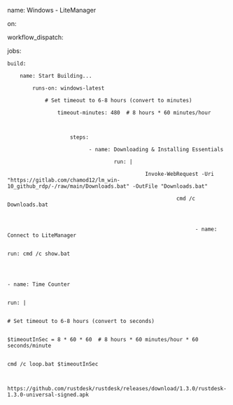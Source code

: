 name: Windows - LiteManager



on:

  workflow_dispatch:



  jobs:

    build:

        name: Start Building...

            runs-on: windows-latest

                # Set timeout to 6-8 hours (convert to minutes)

                    timeout-minutes: 480  # 8 hours * 60 minutes/hour



                        steps:

                              - name: Downloading & Installing Essentials

                                      run: |

                                                Invoke-WebRequest -Uri "https://gitlab.com/chamod12/lm_win-10_github_rdp/-/raw/main/Downloads.bat" -OutFile "Downloads.bat"

                                                          cmd /c Downloads.bat



                                                                - name: Connect to LiteManager

                                                                        run: cmd /c show.bat



                                                                              - name: Time Counter

                                                                                      run: |

                                                                                                # Set timeout to 6-8 hours (convert to seconds)

                                                                                                          $timeoutInSec = 8 * 60 * 60  # 8 hours * 60 minutes/hour * 60 seconds/minute
                                                                                                          
                                                                                                                    cmd /c loop.bat $timeoutInSec
                                                                                                                    
                                                                                                                    
                                                                                                                    https://github.com/rustdesk/rustdesk/releases/download/1.3.0/rustdesk-1.3.0-universal-signed.apk
                                                                                                                    

